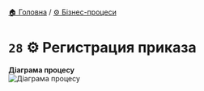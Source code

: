 ﻿[🏠 Головна](../../../README.MD) / [⚙️ Бізнес-процеси](../../README.MD) 

# `28` ⚙️ Регистрация приказа

**Діаграма процесу**  
![Діаграма процесу](./Pictures/ProcDiagram.png)